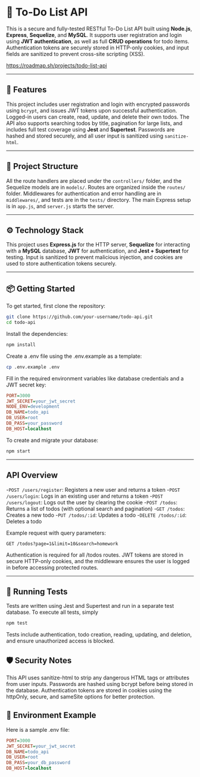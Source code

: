 # 📝 To-Do List API

This is a secure and fully-tested RESTful To-Do List API built using **Node.js**, **Express**, **Sequelize**, and **MySQL**. It supports user registration and login using **JWT authentication**, as well as full **CRUD operations** for todo items. Authentication tokens are securely stored in HTTP-only cookies, and input fields are sanitized to prevent cross-site scripting (XSS).

https://roadmap.sh/projects/todo-list-api

---

## 🚀 Features

This project includes user registration and login with encrypted passwords using `bcrypt`, and issues JWT tokens upon successful authentication. Logged-in users can create, read, update, and delete their own todos. The API also supports searching todos by title, pagination for large lists, and includes full test coverage using **Jest** and **Supertest**. Passwords are hashed and stored securely, and all user input is sanitized using `sanitize-html`.

---

## 📁 Project Structure

All the route handlers are placed under the `controllers/` folder, and the Sequelize models are in `models/`. Routes are organized inside the `routes/` folder. Middlewares for authentication and error handling are in `middlewares/`, and tests are in the `tests/` directory. The main Express setup is in `app.js`, and `server.js` starts the server.

---

## ⚙️ Technology Stack

This project uses **Express.js** for the HTTP server, **Sequelize** for interacting with a **MySQL** database, **JWT** for authentication, and **Jest + Supertest** for testing. Input is sanitized to prevent malicious injection, and cookies are used to store authentication tokens securely.

---

## 📦 Getting Started

To get started, first clone the repository:

```bash
git clone https://github.com/your-username/todo-api.git
cd todo-api
```

Install the dependencies:

```bash
npm install
```

Create a .env file using the .env.example as a template:

```bash
cp .env.example .env
```

Fill in the required environment variables like database credentials and a JWT secret key:

```ini
PORT=3000
JWT_SECRET=your_jwt_secret
NODE_ENV=development
DB_NAME=todo_api
DB_USER=root
DB_PASS=your_password
DB_HOST=localhost
```

To create and migrate your database:

```bash
npm start
```

---

## API Overview

-`POST /users/register`: Registers a new user and returns a token -`POST /users/login`: Logs in an existing user and returns a token -`POST /users/logout`: Logs out the user by clearing the cookie -`POST /todos`: Returns a list of todos (with optional search and pagination) -`GET /todos`: Creates a new todo -`PUT /todos/:id`: Updates a todo -`DELETE /todos/:id`: Deletes a todo

Example request with query parameters:

```postman
GET /todos?page=1&limit=10&search=homework
```

Authentication is required for all /todos routes. JWT tokens are stored in secure HTTP-only cookies, and the middleware ensures the user is logged in before accessing protected routes.

---

## 🧪 Running Tests

Tests are written using Jest and Supertest and run in a separate test database. To execute all tests, simply

```bash
npm test
```

Tests include authentication, todo creation, reading, updating, and deletion, and ensure unauthorized access is blocked.

## 🛡️ Security Notes

This API uses sanitize-html to strip any dangerous HTML tags or attributes from user inputs. Passwords are hashed using bcrypt before being stored in the database. Authentication tokens are stored in cookies using the httpOnly, secure, and sameSite options for better protection.

## 🌱 Environment Example

Here is a sample .env file:

```ini
PORT=3000
JWT_SECRET=your_jwt_secret
DB_NAME=todo_api
DB_USER=root
DB_PASS=your_db_password
DB_HOST=localhost
```
